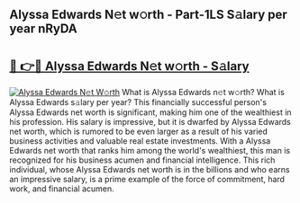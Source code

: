 ## Alyssa Edwards N𝚎t w𝚘rth - Part-1LS S𝚊lary per year nRyDA

# <h2><a href="http://gc5b40.nevu.top/?p=Alyssa+Edwards">🔗 👉🔴 Alyssa Edwards N𝚎t w𝚘rth - S𝚊lary</a></h2>

[![Alyssa Edwards N𝚎t W𝚘rth](https://i.imgur.com/Oavwk0R.jpeg)](http://gc5b40.nevu.top/?p=Alyssa+Edwards)
What is Alyssa Edwards n𝚎t w𝚘rth? What is Alyssa Edwards s𝚊lary per year?
This financially successful person's Alyssa Edwards net worth is significant, making him one of the wealthiest in his profession. His salary is impressive, but it is dwarfed by Alyssa Edwards net worth, which is rumored to be even larger as a result of his varied business activities and valuable real estate investments. With a Alyssa Edwards net worth that ranks him among the world's wealthiest, this man is recognized for his business acumen and financial intelligence. This rich individual, whose Alyssa Edwards net worth is in the billions and who earns an impressive salary, is a prime example of the force of commitment, hard work, and financial acumen.
